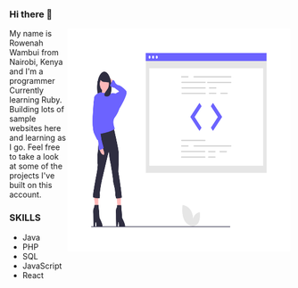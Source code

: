 ### Hi there 👋

<img align="right" src="https://raw.githubusercontent.com/RowenahWambui/RowenahWambui/master/proud_coder.png" width="400px" height="400px" >

My name is Rowenah Wambui from Nairobi, Kenya and I'm a programmer Currently learning Ruby. Building lots of sample websites here and learning as I go.
Feel free to take a look at some of the projects I've built on this account.

### SKILLS
 <ul>
 <li>Java </li>
 <li>PHP </li>
 <li>SQL </li>
 <li>JavaScript</li>
 <li>React </li>
</ul> 

<!--<img src="https://img.icons8.com/color/48/000000/java-coffee-cup-logo.png"/> | <img src="https://img.icons8.com/color/48/000000/php.png"/> | <img src="https://img.icons8.com/nolan/64/sql.png"/> | <img src="https://img.icons8.com/nolan/64/javascript.png"/> | <img src="https://img.icons8.com/clouds/100/000000/react.png"/> -->


 <!--<img src="https://github-readme-stats.vercel.app/api?username=RowenahWambui&count_private=true&show_icons=true" alt="Rowenah's github stats" />
<a href="https://icons8.com/icon/13679/java">By Icons8</a>
-->

